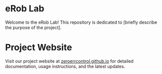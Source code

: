 # eRob Lab
Welcome to the eRob Lab! This repository is dedicated to [briefly describe the purpose of the project].

# Project Website
Visit our project website at [zeroerrcontrol.github.io](https://zeroerrcontrol.github.io/) for detailed documentation, usage instructions, and the latest updates.


